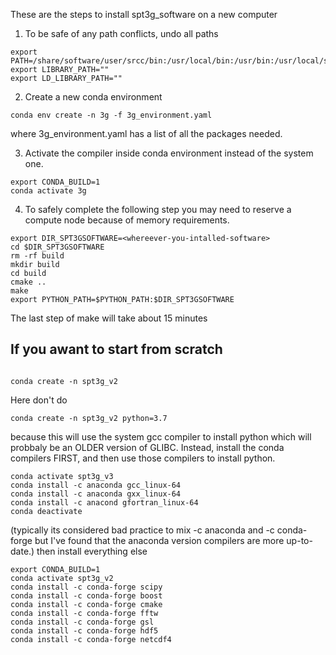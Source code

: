These are the steps to install spt3g_software on a new computer

1. To be safe of any path conflicts, undo all paths
```
export PATH=/share/software/user/srcc/bin:/usr/local/bin:/usr/bin:/usr/local/sbin:/usr/sbin:/home/users/$USER/bin
export LIBRARY_PATH=""
export LD_LIBRARY_PATH=""
```

2. Create a new conda environment
```
conda env create -n 3g -f 3g_environment.yaml
```
where 3g_environment.yaml has a list of all the packages needed.

3. Activate the compiler inside conda environment instead of the system one.
```
export CONDA_BUILD=1
conda activate 3g
```

4. To safely complete the following step you may need to reserve a compute node because of memory requirements.
```
export DIR_SPT3GSOFTWARE=<whereever-you-intalled-software>
cd $DIR_SPT3GSOFTWARE
rm -rf build
mkdir build
cd build
cmake ..
make
export PYTHON_PATH=$PYTHON_PATH:$DIR_SPT3GSOFTWARE
```
The last step of make will take about 15 minutes




If you awant to start from scratch
-----------------------------------------------------
```

conda create -n spt3g_v2
```
Here don't do 
```
conda create -n spt3g_v2 python=3.7
```
because this will use the system gcc compiler to install python which will probbaly be an OLDER version of GLIBC. 
Instead, install the conda compilers FIRST, and then use those compilers to install python.
```
conda activate spt3g_v3
conda install -c anaconda gcc_linux-64
conda install -c anaconda gxx_linux-64
conda install -c anacond gfortran_linux-64
conda deactivate
```
(typically its considered bad practice to mix -c anaconda and -c conda-forge but I've found that the anaconda version compilers are more up-to-date.)
then install everything else
```
export CONDA_BUILD=1
conda activate spt3g_v2
conda install -c conda-forge scipy
conda install -c conda-forge boost
conda install -c conda-forge cmake
conda install -c conda-forge fftw
conda install -c conda-forge gsl
conda install -c conda-forge hdf5
conda install -c conda-forge netcdf4
```
